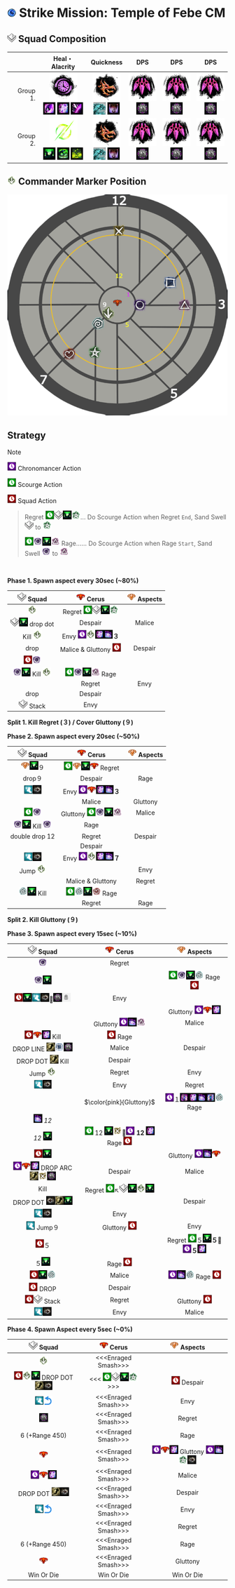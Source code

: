 <img src="../_image/strike mission/20px-Strike_Mission_(map_icon).png" width="20" height="20" title="Strike Mission" alt=""></img> Strike Mission: Temple of Febe CM
=============================================================================================================================

<img src="../_image/squad/Commander_tag_(white).png" width="20" height="20" title="Squad Tag" alt=""></img> Squad Composition
-----------------------------------------------------------------------------------------------------------------------------
|           | Heal・Alacrity | Quickness | DPS | DPS | DPS |
|----------:|:-------------:|:---------:|:---:|:---:|:---:|
|  Group 1. |<img src="../_image/profession/Chronomancer_icon_(highres).png" width="64" height="64" title="Heal Alacrity Chronomancer" alt=""></img><br><img src="../_image/skill/mesmer/Blink.png" width="28" height="28" title="Blink" alt=""></img> <img src="../_image/skill/mesmer/Portal_Entre.png" width="28" height="28" title="Portal Entre" alt=""></img> <img src="../_image/skill/mesmer/Feedback.png" width="28" height="28" title="Feedback" alt=""></img>|<img src="../_image/profession/Herald_icon_(highres).png" width="64" height="64" title="Condition Quickness Herald" alt=""></img><br><img src="../_image/skill/revenant/Legendary_Dragon_Stance.png" width="28" height="28" title="Legendary Dragon Stance" alt=""></img> <img src="../_image/skill/revenant/Legendary_Demon_Stance.png" width="28" height="28" title="Legendary Demon Stance" alt=""></img>|<img src="../_image/profession/Virtuoso_icon_(highres).png" width="64" height="64" title="Condition Virtuoso" alt=""></img><br><img src="../_image/skill/mesmer/Signet_of_Illusions.png" width="28" height="28" title="Signet of Illusions" alt=""></img>|<img src="../_image/profession/Virtuoso_icon_(highres).png" width="64" height="64" title="Condition Virtuoso" alt=""></img><br><img src="../_image/skill/mesmer/Signet_of_Illusions.png" width="28" height="28" title="Signet of Illusions" alt=""></img>|<img src="../_image/profession/Virtuoso_icon_(highres).png" width="64" height="64" title="Condition Virtuoso" alt=""></img><br><img src="../_image/skill/mesmer/Signet_of_Illusions.png" width="28" height="28" title="Signet of Illusions" alt=""></img>|
|  Group 2. |<img src="../_image/profession/Scourge_icon_(highres).png" width="64" height="64" title="Heal Alacrity Scourge" alt=""></img><br><img src="../_image/skill/necromancer/Sand_Swell.png" width="28" height="28" title="Sand Swell" alt=""></img> <img src="../_image/skill/necromancer/Serpent_Siphon.png" width="28" height="28" title="Serpent Siphon" alt=""></img> <img src="../_image/skill/necromancer/Corrosive_Poison_Cloud.png" width="28" height="28" title="Corrosive Poison Cloud" alt=""></img>|<img src="../_image/profession/Herald_icon_(highres).png" width="64" height="64" title="Condition Quickness Herald" alt=""></img><br><img src="../_image/skill/revenant/Legendary_Dragon_Stance.png" width="28" height="28" title="Legendary Dragon Stance" alt=""></img> <img src="../_image/skill/revenant/Legendary_Demon_Stance.png" width="28" height="28" title="Legendary Demon Stance" alt=""></img>|<img src="../_image/profession/Virtuoso_icon_(highres).png" width="64" height="64" title="Condition Virtuoso" alt=""></img><br><img src="../_image/skill/mesmer/Signet_of_Illusions.png" width="28" height="28" title="Signet of Illusions" alt=""></img>|<img src="../_image/profession/Virtuoso_icon_(highres).png" width="64" height="64" title="Condition Virtuoso" alt=""></img><br><img src="../_image/skill/mesmer/Signet_of_Illusions.png" width="28" height="28" title="Signet of Illusions" alt=""></img>|<img src="../_image/profession/Virtuoso_icon_(highres).png" width="64" height="64" title="Condition Virtuoso" alt=""></img><br><img src="../_image/skill/mesmer/Signet_of_Illusions.png" width="28" height="28" title="Signet of Illusions" alt=""></img>|

<img src="../_image/squad/Commander_arrow_marker.png" width="20" height="20" title="Commander Marker" alt=""></img> Commander Marker Position
---------------------------------------------------------------------------------------------------------------------------------------------
<img src="../_image/strike mission/temple of febe/tof_8marker_rage_t.png" width="" height="" title="Commander Marker Position" alt=""></img>

Strategy
--------
> [!NOTE]
><img src="../_image/_custom/purple_clock.png" width="20" height="20" title="Chronomancer Action" alt=""></img> Chronomancer Action
>
><img src="../_image/_custom/green_clock.png" width="20" height="20" title="Scourge Action" alt=""></img> Scourge Action
>
><img src="../_image/general/Lockout.png" width="20" height="20" title="Squad Action" alt=""></img> Squad Action
>
>>Regret <img src="../_image/_custom/green_clock.png" width="20" height="20" title="Scourge Action" alt=""></img><img src="../_image/squad/Commander_tag_(white).png" width="20" height="20" title="Squad" alt=""></img><img src="../_image/skill/necromancer/Sand_Swell.png" width="20" height="20" title="Sand Swell" alt=""></img><img src="../_image/squad/Commander_star_marker.png" width="20" height="20" title="star" alt=""></img>... Do Scourge Action when Regret `End`, Sand Swell <img src="../_image/squad/Commander_tag_(white).png" width="20" height="20" title="Squad" alt=""></img> to <img src="../_image/squad/Commander_star_marker.png" width="20" height="20" title="star" alt=""></img>
>>
>><img src="../_image/_custom/green_clock.png" width="20" height="20" title="Scourge Action" alt=""></img><img src="../_image/squad/Commander_circle_marker.png" width="20" height="20" title="circle" alt=""></img><img src="../_image/skill/necromancer/Sand_Swell.png" width="20" height="20" title="Sand Swell" alt=""></img><img src="../_image/squad/Commander_triangle_marker.png" width="20" height="20" title="triangle" alt=""></img> Rage...... Do Scourge Action when Rage `Start`, Sand Swell <img src="../_image/squad/Commander_circle_marker.png" width="20" height="20" title="circle" alt=""></img> to <img src="../_image/squad/Commander_triangle_marker.png" width="20" height="20" title="triangle" alt=""></img>

<br/>

**Phase 1. Spawn aspect every 30sec (~80%)**

|<img src="../_image/squad/Commander_tag_(white).png" width="20" height="20" title="Squad" alt=""></img> Squad |<img src="../_image/general/20px-Red_Boss.png" width="20" height="20" title="Cerus" alt=""></img> Cerus |<img src="../_image/general/Event_boss_(tango_icon).png" width="20" height="20" title="Aspects" alt=""></img> Aspects |
|:--------:|:-----------------:|:-------:|
|<img src="../_image/squad/Commander_arrow_marker.png" width="20" height="20" title="arrow" alt=""></img>|Regret <img src="../_image/_custom/green_clock.png" width="20" height="20" title="Scourge Action" alt=""></img><img src="../_image/squad/Commander_tag_(white).png" width="20" height="20" title="Squad" alt=""></img><img src="../_image/skill/necromancer/Sand_Swell.png" width="20" height="20" title="Sand Swell" alt=""></img><img src="../_image/squad/Commander_star_marker.png" width="20" height="20" title="star" alt=""></img>||
|<img src="../_image/squad/Commander_tag_(white).png" width="20" height="20" title="Squad" alt=""></img><img src="../_image/skill/necromancer/Sand_Swell.png" width="20" height="20" title="Sand Swell" alt=""></img> drop dot|Despair|Malice|
|Kill <img src="../_image/squad/Commander_arrow_marker.png" width="20" height="20" title="arrow" alt=""></img>|Envy <img src="../_image/_custom/purple_clock.png" width="20" height="20" title="Chronomancer Action" alt=""></img><img src="../_image/squad/Commander_arrow_marker.png" width="20" height="20" title="arrow" alt=""></img><img src="../_image/skill/mesmer/Portal_Entre.png" width="20" height="20" title="Portal Entre" alt=""></img><img src="../_image/skill/mesmer/Portal_Exeunt.png" width="20" height="20" title="Portal Exeunt" alt=""></img>**３**||
|drop|Malice & Gluttony <img src="../_image/general/Lockout.png" width="20" height="20" title="Squad Action" alt=""></img>|Despair|
|<img src="../_image/general/Lockout.png" width="20" height="20" title="Squad Action" alt=""></img><img src="../_image/squad/Commander_circle_marker.png" width="20" height="20" title="circle" alt=""></img>|||
|<img src="../_image/squad/Commander_circle_marker.png" width="20" height="20" title="circle" alt=""></img><img src="../_image/skill/necromancer/Sand_Swell.png" width="20" height="20" title="Sand Swell" alt=""></img> Kill <img src="../_image/squad/Commander_arrow_marker.png" width="20" height="20" title="arrow" alt=""></img>|<img src="../_image/_custom/green_clock.png" width="20" height="20" title="Scourge Action" alt=""></img><img src="../_image/squad/Commander_circle_marker.png" width="20" height="20" title="circle" alt=""></img><img src="../_image/skill/necromancer/Sand_Swell.png" width="20" height="20" title="Sand Swell" alt=""></img><img src="../_image/squad/Commander_triangle_marker.png" width="20" height="20" title="triangle" alt=""></img> Rage||
||Regret|Envy|
|drop|Despair||
|<img src="../_image/squad/Commander_tag_(white).png" width="20" height="20" title="Squad" alt=""></img> Stack|Envy||

**Split 1. Kill Regret (３) / Cover Gluttony (９)**

**Phase 2. Spawn aspect every 20sec (~50%)**

|<img src="../_image/squad/Commander_tag_(white).png" width="20" height="20" title="Squad" alt=""></img> Squad |<img src="../_image/general/20px-Red_Boss.png" width="20" height="20" title="Cerus" alt=""></img> Cerus |<img src="../_image/general/Event_boss_(tango_icon).png" width="20" height="20" title="Aspects" alt=""></img> Aspects |
|:--------:|:-----------------:|:-------:|
|<img src="../_image/general/Event_boss_(tango_icon).png" width="20" height="20" title="Aspects" alt=""></img><img src="../_image/skill/necromancer/Sand_Swell.png" width="20" height="20" title="Sand Swell" alt=""></img>９|<img src="../_image/_custom/green_clock.png" width="20" height="20" title="Scourge Action" alt=""></img><img src="../_image/general/Event_boss_(tango_icon).png" width="20" height="20" title="Aspects" alt=""></img><img src="../_image/skill/necromancer/Sand_Swell.png" width="20" height="20" title="Sand Swell" alt=""></img><img src="../_image/general/20px-Red_Boss.png" width="20" height="20" title="Cerus" alt=""></img> Regret||
|drop９|Despair|Rage|
|<img src="../_image/boon/Swiftness_(effect).png" width="20" height="20" title="Run" alt=""></img><img src="../_image/general/Turn_Right.png" width="20" height="20" title="Right" alt=""></img>|Envy <img src="../_image/_custom/purple_clock.png" width="20" height="20" title="Chronomancer Action" alt=""></img><img src="../_image/general/20px-Red_Boss.png" width="20" height="20" title="Cerus" alt=""></img><img src="../_image/skill/mesmer/Portal_Entre.png" width="20" height="20" title="Portal Entre" alt=""></img><img src="../_image/skill/mesmer/Portal_Exeunt.png" width="20" height="20" title="Portal Exeunt" alt=""></img>**３**||
||Malice|Gluttony|
|<img src="../_image/_custom/green_clock.png" width="20" height="20" title="Scourge Action" alt=""></img><img src="../_image/squad/Commander_circle_marker.png" width="20" height="20" title="circle" alt=""></img>|Gluttony <img src="../_image/_custom/green_clock.png" width="20" height="20" title="Scourge Action" alt=""></img><img src="../_image/squad/Commander_circle_marker.png" width="20" height="20" title="circle" alt=""></img><img src="../_image/skill/necromancer/Sand_Swell.png" width="20" height="20" title="Sand Swell" alt=""></img><img src="../_image/squad/Commander_triangle_marker.png" width="20" height="20" title="triangle" alt=""></img>|Malice|
|<img src="../_image/squad/Commander_circle_marker.png" width="20" height="20" title="circle" alt=""></img><img src="../_image/skill/necromancer/Sand_Swell.png" width="20" height="20" title="Sand Swell" alt=""></img> Kill <img src="../_image/squad/Commander_circle_marker.png" width="20" height="20" title="circle" alt=""></img>|Rage||
|double drop 12|Regret|Despair|
||Despair||
|<img src="../_image/boon/Swiftness_(effect).png" width="20" height="20" title="Run" alt=""></img><img src="../_image/general/Turn_Right.png" width="20" height="20" title="Right" alt=""></img>|Envy <img src="../_image/_custom/purple_clock.png" width="20" height="20" title="Chronomancer Action" alt=""></img><img src="../_image/squad/Commander_arrow_marker.png" width="20" height="20" title="arrow" alt=""></img><img src="../_image/skill/mesmer/Portal_Entre.png" width="20" height="20" title="Portal Entre" alt=""></img><img src="../_image/skill/mesmer/Portal_Exeunt.png" width="20" height="20" title="Portal Exeunt" alt=""></img>**７**||
|Jump <img src="../_image/squad/Commander_arrow_marker.png" width="20" height="20" title="arrow" alt=""></img>||Envy|
||Malice & Gluttony|Regret|
|<img src="../_image/squad/Commander_spiral_marker.png" width="20" height="20" title="spiral" alt=""></img><img src="../_image/skill/necromancer/Sand_Swell.png" width="20" height="20" title="Sand Swell" alt=""></img> Kill|<img src="../_image/_custom/green_clock.png" width="20" height="20" title="Scourge Action" alt=""></img><img src="../_image/squad/Commander_spiral_marker.png" width="20" height="20" title="spiral" alt=""></img><img src="../_image/skill/necromancer/Sand_Swell.png" width="20" height="20" title="Sand Swell" alt=""></img><img src="../_image/squad/Commander_heart_marker.png" width="20" height="20" title="heart" alt=""></img> Rage||
||Regret|Rage|

**Split 2. Kill Gluttony (９)**

**Phase 3. Spawn aspect every 15sec (~10%)**

|<img src="../_image/squad/Commander_tag_(white).png" width="20" height="20" title="Squad" alt=""></img> Squad |<img src="../_image/general/20px-Red_Boss.png" width="20" height="20" title="Cerus" alt=""></img> Cerus |<img src="../_image/general/Event_boss_(tango_icon).png" width="20" height="20" title="Aspects" alt=""></img> Aspects |
|:--------:|:-----------------:|:-------:|
|<img src="../_image/squad/Commander_circle_marker.png" width="20" height="20" title="circle" alt=""></img>|Regret||
|<img src="../_image/squad/Commander_circle_marker.png" width="20" height="20" title="circle" alt=""></img><img src="../_image/skill/necromancer/Sand_Swell.png" width="20" height="20" title="Sand Swell" alt=""></img>||<img src="../_image/_custom/green_clock.png" width="20" height="20" title="Scourge Action" alt=""></img><img src="../_image/squad/Commander_circle_marker.png" width="20" height="20" title="circle" alt=""></img><img src="../_image/skill/necromancer/Sand_Swell.png" width="20" height="20" title="Sand Swell" alt=""></img><img src="../_image/squad/Commander_spiral_marker.png" width="20" height="20" title="spiral" alt=""></img> Rage <img src="../_image/general/Lockout.png" width="20" height="20" title="Squad Action" alt=""></img>|
|<img src="../_image/general/Lockout.png" width="20" height="20" title="Squad Action" alt=""></img><img src="../_image/skill/necromancer/Sand_Swell.png" width="20" height="20" title="Sand Swell" alt=""></img><img src="../_image/boon/Swiftness_(effect).png" width="20" height="20" title="Run" alt=""></img><img src="../_image/general/Turn_Right.png" width="20" height="20" title="Right" alt=""></img>🔗️️<img src="../_image/skill/mesmer/Signet_of_Illusions.png" width="20" height="20" title="Signet of Illusions" alt=""></img><img src="../_image/general/Siege_Deployment_Blocked.png" width="20" height="20" title="Lock" alt=""></img>|Envy||
|||Gluttony <img src="../_image/_custom/purple_clock.png" width="20" height="20" title="Chronomancer Action" alt=""></img><img src="../_image/general/20px-Red_Boss.png" width="20" height="20" title="Cerus" alt=""></img><img src="../_image/skill/mesmer/Portal_Entre.png" width="20" height="20" title="Portal Entre" alt=""></img>|
||Gluttony <img src="../_image/_custom/purple_clock.png" width="20" height="20" title="Chronomancer Action" alt=""></img><img src="../_image/skill/mesmer/Portal_Exeunt.png" width="20" height="20" title="Portal Exeunt" alt=""></img><img src="../_image/squad/Commander_triangle_marker.png" width="20" height="20" title="triangle" alt=""></img>|Malice|
|<img src="../_image/general/Lockout.png" width="20" height="20" title="Squad Action" alt=""></img><img src="../_image/general/20px-Red_Boss.png" width="20" height="20" title="Cerus" alt=""></img><img src="../_image/skill/mesmer/Portal_Entre.png" width="20" height="20" title="Portal Entre" alt=""></img> Kill|<img src="../_image/general/Lockout.png" width="20" height="20" title="Squad Action" alt=""></img> Rage||
|DROP LINE <img src="../_image/skill/Dodge.png" width="20" height="20" title="Dodge" alt=""></img><img src="../_image/squad/Commander_square_marker.png" width="20" height="20" title="Square" alt=""></img><img src="../_image/skill/mesmer/Signet_of_Illusions.png" width="20" height="20" title="Signet of Illusions" alt=""></img>|Malice|Despair|
|DROP DOT <img src="../_image/skill/Dodge.png" width="20" height="20" title="Dodge" alt=""></img> Kill|Despair||
|Jump <img src="../_image/squad/Commander_arrow_marker.png" width="20" height="20" title="arrow" alt=""></img>|Regret|Envy|
|<img src="../_image/boon/Swiftness_(effect).png" width="20" height="20" title="Run" alt=""></img><img src="../_image/general/Turn_Right.png" width="20" height="20" title="Right" alt=""></img>|Envy|Regret|
||<p>$\color{pink}{Gluttony}$</p>|<img src="../_image/_custom/purple_clock.png" width="20" height="20" title="Chronomancer Action" alt=""></img>１<img src="../_image/skill/mesmer/Continuum_Split.png" width="20" height="20" title="Continuum Split" alt=""></img><img src="../_image/skill/mesmer/Portal_Entre.png" width="20" height="20" title="Portal Entre" alt=""></img><img src="../_image/skill/mesmer/Portal_Exeunt.png" width="20" height="20" title="Portal Exeunt" alt=""></img><img src="../_image/skill/mesmer/Continuum_Shift.png" width="20" height="20" title="Continuum Shift" alt=""></img><img src="../_image/squad/Commander_spiral_marker.png" width="20" height="20" title="spiral" alt=""></img> Rage|
|<img src="../_image/skill/mesmer/Portal_Exeunt.png" width="20" height="20" title="Portal Exeunt" alt=""></img> *12*|||
|*12* <img src="../_image/skill/necromancer/Sand_Swell.png" width="20" height="20" title="Sand Swell" alt=""></img>|<img src="../_image/_custom/green_clock.png" width="20" height="20" title="Scourge Action" alt=""></img> 12 <img src="../_image/skill/necromancer/Sand_Swell.png" width="20" height="20" title="Sand Swell" alt=""></img><img src="../_image/squad/Commander_x_marker.png" width="20" height="20" title="X" alt=""></img>🔗️<img src="../_image/_custom/purple_clock.png" width="20" height="20" title="Chronomancer Action" alt=""></img> **12** <img src="../_image/skill/mesmer/Portal_Entre.png" width="20" height="20" title="Portal Entre" alt=""></img> Rage <img src="../_image/general/Lockout.png" width="20" height="20" title="Squad Action" alt=""></img>||
|<img src="../_image/general/Lockout.png" width="20" height="20" title="Squad Action" alt=""></img><img src="../_image/skill/necromancer/Sand_Swell.png" width="20" height="20" title="Sand Swell" alt=""></img>||Gluttony <img src="../_image/_custom/purple_clock.png" width="20" height="20" title="Chronomancer Action" alt=""></img><img src="../_image/skill/mesmer/Portal_Exeunt.png" width="20" height="20" title="Portal Exeunt" alt=""></img><img src="../_image/general/20px-Red_Boss.png" width="20" height="20" title="Cerus" alt=""></img>|
|<img src="../_image/_custom/purple_clock.png" width="20" height="20" title="Chronomancer Action" alt=""></img><img src="../_image/general/20px-Red_Boss.png" width="20" height="20" title="Cerus" alt=""></img><img src="../_image/skill/mesmer/Portal_Entre.png" width="20" height="20" title="Portal Entre" alt=""></img> DROP ARC <img src="../_image/skill/Dodge.png" width="20" height="20" title="Dodge" alt=""></img><img src="../_image/squad/Commander_x_marker.png" width="20" height="20" title="X" alt=""></img><img src="../_image/skill/mesmer/Signet_of_Illusions.png" width="20" height="20" title="Signet of Illusions" alt=""></img>|Despair|Malice|
|Kill|Regret <img src="../_image/_custom/green_clock.png" width="20" height="20" title="Scourge Action" alt=""></img>↖️<img src="../_image/squad/Commander_tag_(white).png" width="20" height="20" title="Squad" alt=""></img><img src="../_image/skill/necromancer/Sand_Swell.png" width="20" height="20" title="Sand Swell" alt=""></img><img src="../_image/squad/Commander_arrow_marker.png" width="20" height="20" title="arrow" alt=""></img><img src="../_image/skill/necromancer/Sand_Swell.png" width="20" height="20" title="Sand Swell" alt=""></img>||
|DROP DOT <img src="../_image/general/Turn_Left.png" width="20" height="20" title="Left" alt=""></img><img src="../_image/skill/Dodge.png" width="20" height="20" title="Dodge" alt=""></img><img src="../_image/skill/necromancer/Sand_Swell.png" width="20" height="20" title="Sand Swell" alt=""></img>||Despair|
|<img src="../_image/boon/Swiftness_(effect).png" width="20" height="20" title="Run" alt=""></img><img src="../_image/general/Turn_Right.png" width="20" height="20" title="Right" alt=""></img>|Envy||
|<img src="../_image/boon/Swiftness_(effect).png" width="20" height="20" title="Run" alt=""></img> Jump９|Gluttony <img src="../_image/general/Lockout.png" width="20" height="20" title="Squad Action" alt=""></img>|Envy|
|<img src="../_image/general/Lockout.png" width="20" height="20" title="Squad Action" alt=""></img>５||Regret <img src="../_image/_custom/green_clock.png" width="20" height="20" title="Scourge Action" alt=""></img>５<img src="../_image/skill/necromancer/Sand_Swell.png" width="20" height="20" title="Sand Swell" alt=""></img>**５**🔗️️<img src="../_image/_custom/purple_clock.png" width="20" height="20" title="Chronomancer Action" alt=""></img>**５**<img src="../_image/skill/mesmer/Portal_Entre.png" width="20" height="20" title="Portal Entre" alt=""></img>|
|５<img src="../_image/skill/necromancer/Sand_Swell.png" width="20" height="20" title="Sand Swell" alt=""></img>|Rage <img src="../_image/general/Lockout.png" width="20" height="20" title="Squad Action" alt=""></img>||
|<img src="../_image/general/Lockout.png" width="20" height="20" title="Squad Action" alt=""></img><img src="../_image/skill/necromancer/Sand_Swell.png" width="20" height="20" title="Sand Swell" alt=""></img><img src="../_image/squad/Commander_spiral_marker.png" width="20" height="20" title="spiral" alt=""></img>|Malice|<img src="../_image/_custom/purple_clock.png" width="20" height="20" title="Chronomancer Action" alt=""></img><img src="../_image/skill/mesmer/Portal_Exeunt.png" width="20" height="20" title="Portal Exeunt" alt=""></img><img src="../_image/squad/Commander_spiral_marker.png" width="20" height="20" title="spiral" alt=""></img> Rage <img src="../_image/general/Lockout.png" width="20" height="20" title="Squad Action" alt=""></img>|
|<img src="../_image/general/Lockout.png" width="20" height="20" title="Squad Action" alt=""></img> DROP|Despair||
|<img src="../_image/general/Lockout.png" width="20" height="20" title="Squad Action" alt=""></img><img src="../_image/squad/Commander_tag_(white).png" width="20" height="20" title="Squad" alt=""></img> Stack|Regret|Gluttony <img src="../_image/general/Lockout.png" width="20" height="20" title="Squad Action" alt=""></img>|
|<img src="../_image/boon/Swiftness_(effect).png" width="20" height="20" title="Run" alt=""></img><img src="../_image/general/Turn_Right.png" width="20" height="20" title="Right" alt=""></img>|Envy|Malice|

**Phase 4. Spawn Aspect every 5sec (~0%)**

|<img src="../_image/squad/Commander_tag_(white).png" width="20" height="20" title="Squad" alt=""></img> Squad |<img src="../_image/general/20px-Red_Boss.png" width="20" height="20" title="Cerus" alt=""></img> Cerus |<img src="../_image/general/Event_boss_(tango_icon).png" width="20" height="20" title="Aspects" alt=""></img> Aspects |
|:--------:|:-----------------:|:-------:|
|<img src="../_image/squad/Commander_arrow_marker.png" width="20" height="20" title="arrow" alt=""></img>|\<\<\<Enraged Smash\>\>\>||
|<img src="../_image/general/Lockout.png" width="20" height="20" title="Squad Action" alt=""></img><img src="../_image/squad/Commander_arrow_marker.png" width="20" height="20" title="arrow" alt=""></img><img src="../_image/skill/necromancer/Sand_Swell.png" width="20" height="20" title="Sand Swell" alt=""></img> DROP DOT <img src="../_image/skill/Dodge.png" width="20" height="20" title="Dodge" alt=""></img><img src="../_image/general/Turn_Right.png" width="20" height="20" title="Right" alt=""></img>|\<\<\< <img src="../_image/_custom/green_clock.png" width="20" height="20" title="Scourge Action" alt=""></img><img src="../_image/squad/Commander_tag_(white).png" width="20" height="20" title="Squad" alt=""></img><img src="../_image/skill/necromancer/Sand_Swell.png" width="20" height="20" title="Sand Swell" alt=""></img><img src="../_image/squad/Commander_star_marker.png" width="20" height="20" title="star" alt=""></img> \>\>\>|<img src="../_image/general/Lockout.png" width="20" height="20" title="Squad Action" alt=""></img> Despair|
|<img src="../_image/boon/Swiftness_(effect).png" width="20" height="20" title="Run" alt=""></img><img src="../_image/strike mission/temple of febe/turn.png" width="20" height="20" title="Turn" alt=""></img>|\<\<\<Enraged Smash\>\>\>|Envy|
|<img src="../_image/skill/mesmer/Signet_of_Illusions.png" width="20" height="20" title="Signet of Illusions" alt=""></img>|\<\<\<Enraged Smash\>\>\>|Regret|
|6 (+Range 450)|\<\<\<Enraged Smash\>\>\>|Rage|
|<img src="../_image/general/20px-Red_Boss.png" width="20" height="20" title="Cerus" alt=""></img>|\<\<\<Enraged Smash\>\>\>|<img src="../_image/_custom/purple_clock.png" width="20" height="20" title="Chronomancer Action" alt=""></img><img src="../_image/general/20px-Red_Boss.png" width="20" height="20" title="Cerus" alt=""></img><img src="../_image/skill/mesmer/Portal_Entre.png" width="20" height="20" title="Portal Entre" alt=""></img> Gluttony <img src="../_image/_custom/purple_clock.png" width="20" height="20" title="Chronomancer Action" alt=""></img><img src="../_image/skill/mesmer/Portal_Exeunt.png" width="20" height="20" title="Portal Exeunt" alt=""></img><img src="../_image/squad/Commander_star_marker.png" width="20" height="20" title="star" alt=""></img><img src="../_image/general/Turn_Right.png" width="20" height="20" title="Right" alt=""></img>|
|<img src="../_image/_custom/purple_clock.png" width="20" height="20" title="Chronomancer Action" alt=""></img><img src="../_image/general/20px-Red_Boss.png" width="20" height="20" title="Cerus" alt=""></img><img src="../_image/skill/mesmer/Portal_Entre.png" width="20" height="20" title="Portal Entre" alt=""></img>|\<\<\<Enraged Smash\>\>\>|Malice|
|DROP DOT <img src="../_image/skill/Dodge.png" width="20" height="20" title="Dodge" alt=""></img><img src="../_image/general/Turn_Right.png" width="20" height="20" title="Right" alt=""></img>|\<\<\<Enraged Smash\>\>\>|Despair|
|<img src="../_image/boon/Swiftness_(effect).png" width="20" height="20" title="Run" alt=""></img><img src="../_image/strike mission/temple of febe/turn.png" width="20" height="20" title="Turn" alt=""></img>|\<\<\<Enraged Smash\>\>\>|Envy|
||\<\<\<Enraged Smash\>\>\>|Regret|
|6 (+Range 450)|\<\<\<Enraged Smash\>\>\>|Rage|
|<img src="../_image/general/20px-Red_Boss.png" width="20" height="20" title="Cerus" alt=""></img>|\<\<\<Enraged Smash\>\>\>|Gluttony|
|Win Or Die|Win Or Die|Win Or Die|
